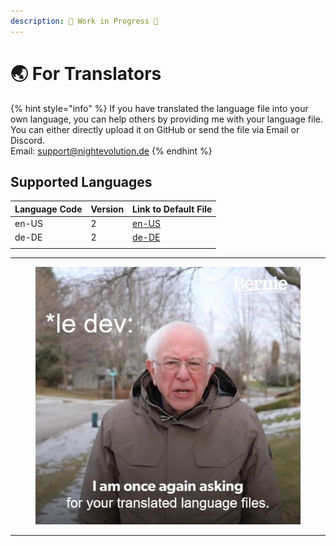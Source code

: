 ```yaml
---
description: 🚧 Work in Progress 🚧
---
```


# 🌏 For Translators

{% hint style="info" %}
If you have translated the language file into your own language, you can help others by providing me with your language file.\
You can either directly upload it on GitHub or send the file via Email or Discord.\
Email: [support@nightevolution.de](mailto:support@nightevolution.de)
{% endhint %}

## Supported Languages

| Language Code | Version | Link to Default File                                                                                      |
| ------------- | ------- | --------------------------------------------------------------------------------------------------------- |
| en-US         | 2       | [en-US](https://github.com/Happy-Hop7/RealisticPlantGrowth/blob/master/src/main/resources/lang/en-US.yml) |
| de-DE         | 2       | [de-DE](https://github.com/Happy-Hop7/RealisticPlantGrowth/blob/master/src/main/resources/lang/de-DE.yml) |
|               |         |                                                                                                           |

***

<div data-full-width="false">

<figure><img src="../.gitbook/assets/bernie_meme.jpg" alt=""><figcaption></figcaption></figure>

</div>

***
